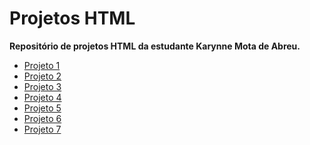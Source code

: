 # Projetos HTML

**Repositório de projetos HTML da estudante Karynne Mota de Abreu.**

- [Projeto 1](https://karyn-mota.github.io/webi_pj1/)
- [Projeto 2](https://karyn-mota.github.io/webi_pj2/)
- [Projeto 3](https://karyn-mota.github.io/webi_pj3/)
- [Projeto 4](https://karyn-mota.github.io/webi_pj4/)
- [Projeto 5](https://karyn-mota.github.io/webi_pj5/)
- [Projeto 6]()
- [Projeto 7]()
